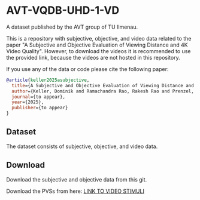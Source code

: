# AVT-VQDB-UHD-1-VD
A dataset published by the AVT group of TU Ilmenau.

This is a repository with subjective, objective, and video data related to the paper "A Subjective and Objective Evaluation of Viewing Distance and 4K Video Quality".
However, to download the videos it is recommended to use the provided link, because the videos are not hosted in this repository.

If you use any of the data or code please cite the following paper:

```bibtex
@article{keller2025asubjective,
  title={A Subjective and Objective Evaluation of Viewing Distance and 4K Video Quality},
  author={Keller, Dominik and Ramachandra Rao, Rakesh Rao and Prenzel, Julius and Raake, Alexander},
  journal={to appear},
  year={2025},
  publisher={to appear}
}
```


## Dataset
The dataset consists of subjective, objective, and video data.

## Download
Download the subjective and objective data from this git. 

Download the PVSs from here: [LINK TO VIDEO STIMULI](https://forms.gle/ohAPX8hpZsebVmNg8)
